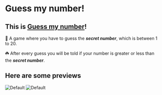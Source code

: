# Guess my number!

## This is [Guess my number](https://plamena37.github.io/Guess-my-number/)!

 🤔 A game where you have to guess the ***secret number***, which is between 1 to 20.
 
 ☘️ After every guess you will be told if your number is greater or less than the ***secret number***.

## Here are some previews

![Default](https://i.imgur.com/buBnp2P.png)
![Default](https://i.imgur.com/2mz2gLX.png)
